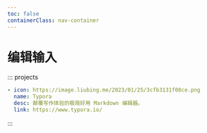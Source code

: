 ```yaml
---
toc: false
containerClass: nav-container
---
```


# 编辑输入

::: projects

```yaml
- icon: https://image.liubing.me/2023/01/25/3cfb3131f08ce.png
  name: Typora
  desc: 颠覆写作体验的极简好用 Markdown 编辑器。
  link: https://www.typora.io/
```

:::
